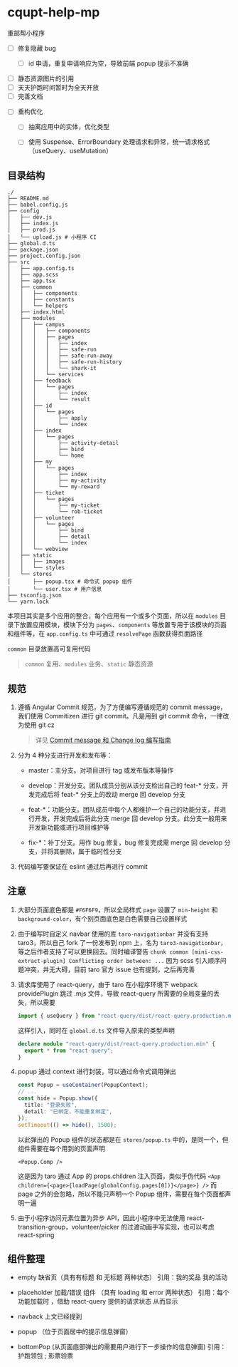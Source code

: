 # cqupt-help-mp

重邮帮小程序

- [ ] 修复隐藏 bug

  - [ ] id 申请，重复申请响应为空，导致前端 popup 提示不准确

* [ ] 静态资源图片的引用
* [ ] 天天护跑时间暂时为全天开放
* [ ] 完善文档

- [ ] 重构优化

  - [ ] 抽离应用中的实体，优化类型

  - [ ] 使用 Suspense、ErrorBoundary 处理请求和异常，统一请求格式（useQuery、useMutation）

## 目录结构

```shell
./
├── README.md
├── babel.config.js
├── config
│   ├── dev.js
│   ├── index.js
│   ├── prod.js
│   └── upload.js # 小程序 CI
├── global.d.ts
├── package.json
├── project.config.json
├── src
│   ├── app.config.ts
│   ├── app.scss
│   ├── app.tsx
│   ├── common
│   │   ├── components
│   │   ├── constants
│   │   └── helpers
│   ├── index.html
│   ├── modules
│   │   ├── campus
│   │   │   ├── components
│   │   │   ├── pages
│   │   │   │   ├── index
│   │   │   │   ├── safe-run
│   │   │   │   ├── safe-run-away
│   │   │   │   ├── safe-run-history
│   │   │   │   └── shark-it
│   │   │   └── services
│   │   ├── feedback
│   │   │   └── pages
│   │   │       ├── index
│   │   │       └── result
│   │   ├── id
│   │   │   └── pages
│   │   │       ├── apply
│   │   │       └── index
│   │   ├── index
│   │   │   └── pages
│   │   │       ├── activity-detail
│   │   │       ├── bind
│   │   │       └── home
│   │   ├── my
│   │   │   └── pages
│   │   │       ├── index
│   │   │       ├── my-activity
│   │   │       └── my-reward
│   │   ├── ticket
│   │   │   └── pages
│   │   │       ├── my-ticket
│   │   │       └── rob-ticket
│   │   ├── volunteer
│   │   │   └── pages
│   │   │       ├── bind
│   │   │       ├── detail
│   │   │       └── index
│   │   └── webview
│   ├── static
│   │   ├── images
│   │   └── styles
│   └── stores
│       ├── popup.tsx # 命令式 popup 组件
│       └── user.tsx # 用户信息
├── tsconfig.json
└── yarn.lock
```

本项目其实是多个应用的整合，每个应用有一个或多个页面，所以在 `modules` 目录下放置应用模块，模块下分为 `pages`、`components` 等放置专用于该模块的页面和组件等，在 `app.config.ts` 中可通过 `resolvePage` 函数获得页面路径

`common` 目录放置高可复用代码

> `common` 复用、`modules` 业务、`static` 静态资源

## 规范

1. 遵循 Angular Commit 规范，为了方便编写遵循规范的 commit message，我们使用 Commitizen 进行 git commit。凡是用到 git commit 命令，一律改为使用 git cz

   > 详见 [Commit message 和 Change log 编写指南](https://www.ruanyifeng.com/blog/2016/01/commit_message_change_log.html)

2. 分为 4 种分支进行开发和发布等：

   - master：主分支。对项目进行 tag 或发布版本等操作

   - develop：开发分支。团队成员分别从该分支检出自己的 feat-\* 分支，开发完成后将 feat-\* 分支上的改动 merge 回 develop 分支

   - feat-\*：功能分支。团队成员中每个人都维护一个自己的功能分支，并进行开发，开发完成后将此分支 merge 回 develop 分支。此分支一般用来开发新功能或进行项目维护等

   - fix-\*：补丁分支。用作 bug 修复，bug 修复完成需 merge 回 develop 分支，并将其删除，属于临时性分支

3. 代码编写要保证在 eslint 通过后再进行 commit

## 注意

1. 大部分页面底色都是 `#F6F6F9`，所以全局样式 `page` 设置了 `min-height` 和 `background-color`，有个别页面底色是白色需要自己设置样式

2. 由于编写时自定义 navbar 使用的库 `taro-navigationbar` 并没有支持 taro3，所以自己 fork 了一份发布到 npm 上，名为 `taro3-navigationbar`，等之后作者支持了可以更换回去。同时编译警告 `chunk common [mini-css-extract-plugin] Conflicting order between: ...` 因为 scss 引入顺序问题冲突，并无大碍，目前 taro 官方 issue 也有提到，之后再完善

3. 请求库使用了 react-query，由于 taro 在小程序环境下 webpack providePlugin 跳过 .mjs 文件，导致 react-query 所需要的全局变量的丢失，所以需要

   ```ts
   import { useQuery } from "react-query/dist/react-query.production.min";
   ```

   这样引入，同时在 `global.d.ts` 文件导入原来的类型声明

   ```ts
   declare module "react-query/dist/react-query.production.min" {
     export * from "react-query";
   }
   ```

4. popup 通过 context 进行封装，可以通过命令式调用弹出

   ```ts
   const Popup = useContainer(PopupContext);
   // ...
   const hide = Popup.show({
     title: "登录失败",
     detail: "已绑定，不能重复绑定",
   });
   setTimeout(() => hide(), 1500);
   ```

   以此弹出的 Popup 组件的状态都是在 `stores/popup.ts` 中的，是同一个，但组件需要在每个用到的页面声明

   ```tsx
   <Popup.Comp />
   ```

   这是因为 taro 通过 App 的 props.children 注入页面，类似于伪代码 `<App children={<page>{loadPage(globalConfig.pages[0])}</page>} />` 而 page 之外的会忽略，所以不能只声明一个 Popup 组件，需要在每个页面都声明一遍

5. 由于小程序访问元素位置为异步 API，因此小程序中无法使用 react-transition-group，volunteer/picker 的过渡动画手写实现，也可以考虑 react-spring

## 组件整理

- empty 缺省页（具有有标题 和 无标题 两种状态）
  引用：我的奖品 我的活动

- placeholder 加载/错误 组件 （具有 loading 和 error 两种状态）
  引用：每个功能加载时 ，借助 react-query 提供的请求状态 从而显示

- navback 上文已经提到

- popup （位于页面居中的提示信息弹窗）

- bottomPop (从页面底部弹出的需要用户进行下一步操作的信息弹窗)
  引用：护跑领包 ; 影票验票
